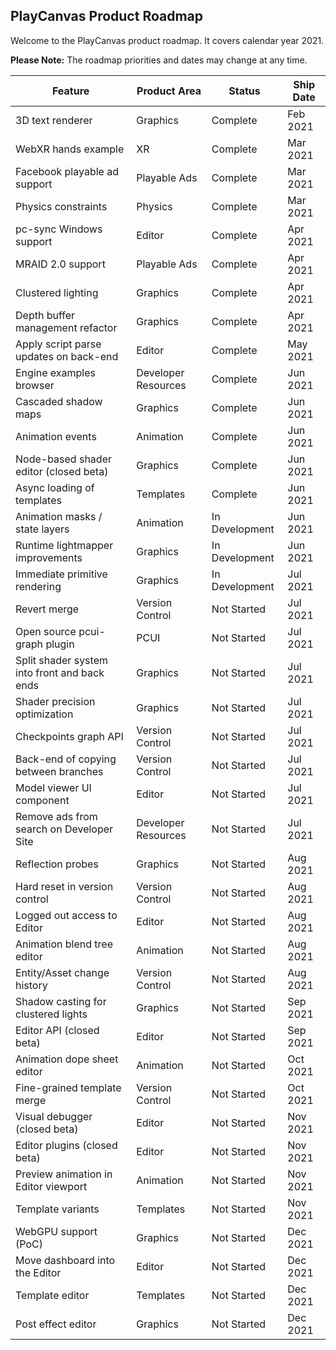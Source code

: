 ## PlayCanvas Product Roadmap

Welcome to the PlayCanvas product roadmap. It covers calendar year 2021.

**Please Note:** The roadmap priorities and dates may change at any time.

| Feature                                      | Product Area        | Status         | Ship Date |
| -------------------------------------------- | ------------------- | -------------- | --------- |
| 3D text renderer                             | Graphics            | Complete       | Feb 2021  |
| WebXR hands example                          | XR                  | Complete       | Mar 2021  |
| Facebook playable ad support                 | Playable Ads        | Complete       | Mar 2021  |
| Physics constraints                          | Physics             | Complete       | Mar 2021  |
| pc-sync Windows support                      | Editor              | Complete       | Apr 2021  |
| MRAID 2.0 support                            | Playable Ads        | Complete       | Apr 2021  |
| Clustered lighting                           | Graphics            | Complete       | Apr 2021  |
| Depth buffer management refactor             | Graphics            | Complete       | Apr 2021  |
| Apply script parse updates on back-end       | Editor              | Complete       | May 2021  |
| Engine examples browser                      | Developer Resources | Complete       | Jun 2021  |
| Cascaded shadow maps                         | Graphics            | Complete       | Jun 2021  |
| Animation events                             | Animation           | Complete       | Jun 2021  |
| Node-based shader editor (closed beta)       | Graphics            | Complete       | Jun 2021  |
| Async loading of templates                   | Templates           | Complete       | Jun 2021  |
| Animation masks / state layers               | Animation           | In Development | Jun 2021  |
| Runtime lightmapper improvements             | Graphics            | In Development | Jun 2021  |
| Immediate primitive rendering                | Graphics            | In Development | Jul 2021  |
| Revert merge                                 | Version Control     | Not Started    | Jul 2021  |
| Open source pcui-graph plugin                | PCUI                | Not Started    | Jul 2021  |
| Split shader system into front and back ends | Graphics            | Not Started    | Jul 2021  |
| Shader precision optimization                | Graphics            | Not Started    | Jul 2021  |
| Checkpoints graph API                        | Version Control     | Not Started    | Jul 2021  |
| Back-end of copying between branches         | Version Control     | Not Started    | Jul 2021  |
| Model viewer UI component                    | Editor              | Not Started    | Jul 2021  |
| Remove ads from search on Developer Site     | Developer Resources | Not Started    | Jul 2021  |
| Reflection probes                            | Graphics            | Not Started    | Aug 2021  |
| Hard reset in version control                | Version Control     | Not Started    | Aug 2021  |
| Logged out access to Editor                  | Editor              | Not Started    | Aug 2021  |
| Animation blend tree editor                  | Animation           | Not Started    | Aug 2021  |
| Entity/Asset change history                  | Version Control     | Not Started    | Aug 2021  |
| Shadow casting for clustered lights          | Graphics            | Not Started    | Sep 2021  |
| Editor API (closed beta)                     | Editor              | Not Started    | Sep 2021  |
| Animation dope sheet editor                  | Animation           | Not Started    | Oct 2021  |
| Fine-grained template merge                  | Version Control     | Not Started    | Oct 2021  |
| Visual debugger (closed beta)                | Editor              | Not Started    | Nov 2021  |
| Editor plugins (closed beta)                 | Editor              | Not Started    | Nov 2021  |
| Preview animation in Editor viewport         | Animation           | Not Started    | Nov 2021  |
| Template variants                            | Templates           | Not Started    | Nov 2021  |
| WebGPU support (PoC)                         | Graphics            | Not Started    | Dec 2021  |
| Move dashboard into the Editor               | Editor              | Not Started    | Dec 2021  |
| Template editor                              | Templates           | Not Started    | Dec 2021  |
| Post effect editor                           | Graphics            | Not Started    | Dec 2021  |
